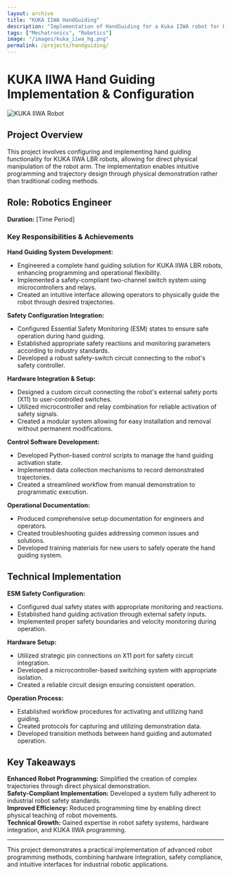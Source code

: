 ```yaml
---
layout: archive
title: "KUKA IIWA HandGuiding"
description: "Implementation of HandGuiding for a Kuka IIWA robot for LfD application"
tags: ["Mechatronics", "Robotics"]
image: "/images/kuka_iiwa_hg.png"
permalink: /projects/handguiding/
---
```


# **KUKA IIWA Hand Guiding Implementation & Configuration**
![KUKA IIWA Robot](/images/kuka_iiwa_hg.png)

## **Project Overview**
This project involves configuring and implementing hand guiding functionality for KUKA IIWA LBR robots, allowing for direct physical manipulation of the robot arm. The implementation enables intuitive programming and trajectory design through physical demonstration rather than traditional coding methods.

## **Role: Robotics Engineer**
**Duration:** [Time Period]

### **Key Responsibilities & Achievements**
**Hand Guiding System Development:**
- Engineered a complete hand guiding solution for KUKA IIWA LBR robots, enhancing programming and operational flexibility.
- Implemented a safety-compliant two-channel switch system using microcontrollers and relays.
- Created an intuitive interface allowing operators to physically guide the robot through desired trajectories.

**Safety Configuration Integration:**
- Configured Essential Safety Monitoring (ESM) states to ensure safe operation during hand guiding.
- Established appropriate safety reactions and monitoring parameters according to industry standards.
- Developed a robust safety-switch circuit connecting to the robot's safety controller.

**Hardware Integration & Setup:**
- Designed a custom circuit connecting the robot's external safety ports (X11) to user-controlled switches.
- Utilized microcontroller and relay combination for reliable activation of safety signals.
- Created a modular system allowing for easy installation and removal without permanent modifications.

**Control Software Development:**
- Developed Python-based control scripts to manage the hand guiding activation state.
- Implemented data collection mechanisms to record demonstrated trajectories.
- Created a streamlined workflow from manual demonstration to programmatic execution.

**Operational Documentation:**
- Produced comprehensive setup documentation for engineers and operators.
- Created troubleshooting guides addressing common issues and solutions.
- Developed training materials for new users to safely operate the hand guiding system.


## **Technical Implementation**
**ESM Safety Configuration:**
- Configured dual safety states with appropriate monitoring and reactions.
- Established hand guiding activation through external safety inputs.
- Implemented proper safety boundaries and velocity monitoring during operation.

**Hardware Setup:**
- Utilized strategic pin connections on X11 port for safety circuit integration.
- Developed a microcontroller-based switching system with appropriate isolation.
- Created a reliable circuit design ensuring consistent operation.

**Operation Process:**
- Established workflow procedures for activating and utilizing hand guiding.
- Created protocols for capturing and utilizing demonstration data.
- Developed transition methods between hand guiding and automated operation.

## **Key Takeaways**
**Enhanced Robot Programming:** Simplified the creation of complex trajectories through direct physical demonstration.  
**Safety-Compliant Implementation:** Developed a system fully adherent to industrial robot safety standards.  
**Improved Efficiency:** Reduced programming time by enabling direct physical teaching of robot movements.  
**Technical Growth:** Gained expertise in robot safety systems, hardware integration, and KUKA IIWA programming.  

---
This project demonstrates a practical implementation of advanced robot programming methods, combining hardware integration, safety compliance, and intuitive interfaces for industrial robotic applications.